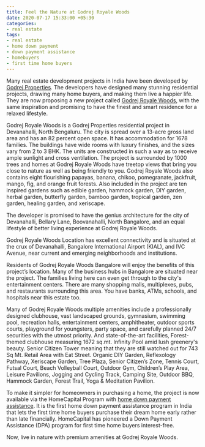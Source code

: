```yaml
---
title: Feel the Nature at Godrej Royale Woods
date: 2020-07-17 15:33:00 +05:30
categories:
- real estate
tags:
- real estate
- home down payment
- down payment assistance
- homebuyers
- first time home buyers
---
```


Many real estate development projects in India have been developed by [Godrej Properties](https://homecapital.in/offering/developer/godrej-properties). The developers have designed many stunning residential projects, drawing many home buyers, and making them live a happier life. They are now proposing a new project called [Godrej Royale Woods](https://homecapital.in/project/201/godrej-royale-woods-), with the same inspiration and promising to have the finest and smart residence for a relaxed lifestyle.

Godrej Royale Woods is a Godrej Properties residential project in Devanahalli, North Bengaluru. The city is spread over a 13-acre gross land area and has an 82 percent open space. It has accommodation for 1678 families. The buildings have wide rooms with luxury finishes, and the sizes vary from 2 to 3 BHK. The units are constructed in such a way as to receive ample sunlight and cross ventilation. The project is surrounded by 1000 trees and homes at Godrej Royale Woods have treetop views that bring you close to nature as well as being friendly to you. Godrej Royale Woods also contains eight flourishing papayas, banana, chikoo, pomegranate, jackfruit, mango, fig, and orange fruit forests. Also included in the project are ten inspired gardens such as edible garden, hammock garden, DIY garden, herbal garden, butterfly garden, bamboo garden, tropical garden, zen garden, healing garden, and xeriscape. 

The developer is promised to have the genius architecture for the city of Devanahalli, Bellary Lane, Boovanahalli, North Bangalore, and an equal lifestyle of better living experience at Godrej Royale Woods.

Godrej Royale Woods Location has excellent connectivity and is situated at the crux of Devanahalli, Bangalore International Airport (KIAL), and IVC Avenue, near current and emerging neighborhoods and institutions. 

Residents of Godrej Royale Woods Bangalore will enjoy the benefits of this project’s location. Many of the business hubs in Bangalore are situated near the project. The families living here can even get through to the city's entertainment centers. There are many shopping malls, multiplexes, pubs, and restaurants surrounding this area. You have banks, ATMs, schools, and hospitals near this estate too.

Many of Godrej Royale Woods multiple amenities include a professionally designed clubhouse, vast landscaped grounds, gymnasium, swimming pool, recreation halls, entertainment centers, amphitheater, outdoor sports courts, playground for youngsters, party space, and carefully planned 24/7 securities with the utmost priority. And state-of-the-art facilities, Forest-themed clubhouse measuring 1672 sq.mt. Infinity Pool amid lush greenery's beauty. Senior Citizen Tower meaning that they are still watched out for 743 Sq Mt.  Retail Area with Eat Street. Organic DIY Garden, Reflexology Pathway, Xeriscape Garden, Tree Plaza, Senior Citizen’s Zone, Tennis Court, Futsal Court, Beach Volleyball Court, Outdoor Gym, Children’s Play Area, Leisure Pavilions, Jogging and Cycling Track, Camping Site, Outdoor BBQ, Hammock Garden, Forest Trail, Yoga & Meditation Pavilion.

To make it simpler for homeowners in purchasing a home, the project is now available via the HomeCapital Program with [home down payment assistance](https://homecapital.in/about-us). It is the first home down payment assistance program in India that lets the first time home buyers purchase their dream home early rather than late financially. HomeCapital has pioneered a Down Payment Assistance (DPA) program for first time home buyers interest-free.

Now, live in nature with premium amenities at Godrej Royale Woods.



